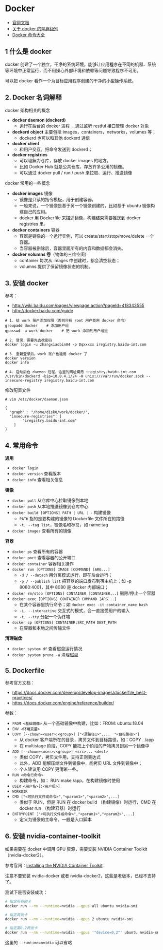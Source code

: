 # Docker
- [官网文档](https://docs.docker.com/get-started/overview/)
- [关于 docker 的隔离级别](https://medium.com/@saschagrunert/demystifying-containers-part-i-kernel-space-2c53d6979504)
- [Docker 命令大全](https://docs.docker.com/engine/reference/run/)

## 1 什么是 docker
docker 创建了一个独立，干净的系统环境，能够让应用程序在不同的机器、系统等环境中正常运行，而不用操心外部环境和依赖等问题导致程序不可用。

可以把 docker 看作一个为目标应用程序创建的干净的小型操作系统。

## 2. Docker 名词解释
docker 架构相关的概念
- **docker daemon (dockerd)**
    - 运行在后台的 docker 进程 ，通过监听 restful 接口管理 docker 对象
- **dockerd object** 主要包括 images，containers，networks，volumes 等；
    - dockerd 也可以和其他 dockerd 通信
- **docker client**
    - 和用户交互，把命令发送到 dockerd；
- **docker registries**
    - 可以理解为仓库，存放 docker images 的地方。
    - 比如 Docker Hub 就是公共仓库，存放许多公用的镜像。
    - 可以通过 docker pull / run / push 来拉取、运行、推送镜像

docker 常用的一些概念

- **docker images** 镜像
    - 镜像是只读的指令模板，用于创建容器。
    - 一般来说，一个镜像是基于另一个镜像创建的，比如基于 ubuntu 镜像构建自己的应用。
    - docker 用 Dockerfile 来描述镜像，构建结束需要推送到 docker registries 里。
- **docker containers** 容器
    - 容器是镜像的一个运行实例，可以 create/start/stop/move/delete 一个容器。
    - 当容器被删除后，容器里面所有的内容和数据都会消失。
- **docker volumns 卷**（物体的三维空间）
    - container 每次从 images 中创建时，都会清空状态；
    - volumns 提供了保留镜像状态的机制。


## 3. 安装 docker
参考：
- http://wiki.baidu.com/pages/viewpage.action?pageId=418343555
- http://docker.baidu.com/guide

```
# 1. 给 work 账户添加权限（否则只有 root 用户能用 docker 命令）
groupadd docker    # 添加用户组
gpasswd -a work docker    # 把 work 添加到用户组里

# 2. 登录，需要先去改密码
docker login -u zhangxiaobin04 -p Dqxxxxx iregistry.baidu-int.com

# 3. 重新登录后，work 账户也能用 docker 了
docker version
docker info

# 4. 启动后台 daemon 进程，这里的网址请用 iregistry.baidu-int.com
/usr/bin/dockerd -bip=10.0.4.1/24 -H unix:///var/run/docker.sock --insecure-registry iregistry.baidu-int.com
```

修改配置文件
```
# vim /etc/docker/daemon.json

{
  "graph" : "/home/disk0/work/docker/",
  "insecure-registries": [
        "iregistry.baidu-int.com"
    ]
}
```

## 4. 常用命令
**通用**
- `docker login`
- `docker version` 查看版本
- `docker info` 查看相关信息

**镜像**
- `docker pull` 从仓库中心拉取镜像到本地
- `docker push` 从本地推送镜像到仓库中心
- `docker build [OPTIONS] PATH | URL | -` 构建镜像
    - `PATH` 指的是要构建的镜像的 Dockerfile 文件所在的路径
    - `-t, --tag list`，镜像名和标签，如 name:tag 
- `docker images` 查看所有的镜像

**容器**
- `docker ps` 查看所有的容器
- `docker port` 查看容器的公开端口
- `docker container` 容器相关操作
- `docker run [OPTIONS] IMAGE [COMMAND] [ARG...]`
    - `-d / --detach` 用分离模式运行，即在后台运行；
    - `-p / --publish list` 把容器的端口发布到宿主机上；如 -p 8080:4001，其中 8080 是 docker 内部端口；
- `docker rm/stop [OPTIONS] CONTAINER [CONTAINER...]` 删除/停止一个容器
- `docker exec [OPTIONS] CONTAINER COMMAND [ARG...]`
    - 在某个容器里执行命令；如 `docker exec -it container_name bash`
    - `-i, --interactive` 交互式的模式，会一直接受用户的输入
    - `-t, --tty` 分配一个伪终端
- `docker cp [OPTIONS] CONTAINER:SRC_PATH DEST_PATH`
    - 在容器和本地之间传输文件

**清理磁盘**
- `docker system df` 查看磁盘运行情况
- `docker system prune -a` 清理磁盘

## 5. Dockerfile
参考官方文档：
- https://docs.docker.com/develop/develop-images/dockerfile_best-practices/
- https://docs.docker.com/engine/reference/builder/

参数：
- `FROM <基础镜像>`
    从一个基础镜像中构建，比如：FROM: ubuntu:18.04
- `ENV <环境变量>`
- `COPY [--chown=<user>:<group>] ["<源路径1>",...  "<目标路径>"]`
    - 从 docker 客户端所在的目录，拷贝文件到目标路径，如：COPY . /app
    - 在 multistage 阶段，COPY 能把上个阶段的产物拷贝到另一个镜像中
- `ADD [--chown=<user>:<group>] <src>... <dest>`
    - 类似 COPY，拷贝文件用，支持正则表达式
    - 此外，ADD 能解压缩文件到镜像中，能拷贝 URL 文件到镜像中；
    - 个人建议用 COPY 更清晰一些。
- `RUN <命令行命令>`
    - 构建命令，如： RUN make /app，在构建镜像时使用
- `USER <用户名>[:<用户组>]`
- `WORKDIR`
- `CMD ["<可执行文件或命令>","<param1>","<param2>",...]`
    - 类似于 RUN，但是 RUN 在 docker build （构建镜像）时运行，CMD 在 docker run （构建容器）时运行
- `ENTRYPOINT ["<可执行文件或命令>","<param1>","<param2>",...]`
    - 定义为镜像的主命令，一般是入口脚本

## 6. 安装 nvidia-container-toolkit

如果需要在 docker 中调用 GPU 资源，需要安装 NVIDIA Container Toolkit（nvidia-docker2）。

参考官网：[Installing the NVIDIA Container Toolkit](https://docs.nvidia.com/datacenter/cloud-native/container-toolkit/latest/install-guide.html).

注意不要安装 nvidia-docker 或者 nvidia-docker2，这些是老版本，已经不支持了。

测试下是否安装成功：

```bash
# 指定所有的卡
docker run --rm --runtime=nvidia --gpus all ubuntu nvidia-smi

# 指定两张卡
docker run --rm --runtime=nvidia --gpus 2 ubuntu nvidia-smi

# 指定第0,2两张卡
docker run --rm --runtime=nvidia --gpus '"device=0,2"' ubuntu nvidia-smi
```

这里的 `--runtime=nvidia` 可以省略
